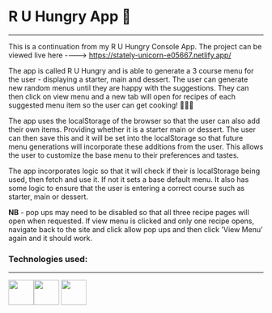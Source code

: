 # R U Hungry App 🍔
<hr>

This is a continuation from my R U Hungry Console App.
The project can be viewed live here ----> https://stately-unicorn-e05667.netlify.app/

The app is called R U Hungry and is able to generate a 3 course menu for the user - displaying a starter, main and dessert.
The user can generate new random menus until they are happy with the suggestions. They can then click on view menu and a new tab will open for recipes of each suggested menu item so the user can get cooking!  🍗🍔😋

The app uses the localStorage of the browser so that the user can also add their own items. Providing whether it is a starter main or dessert. 
The user can then save this and it will be set into the localStorage so that future menu generations will incorporate these additions from the user. This allows the user to customize the base menu to their preferences and tastes. 

The app incorporates logic so that it will check if their is localStorage being used, then fetch and use it. If not it sets a base default menu. 
It also has some logic to ensure that the user is entering a correct course such as starter, main or dessert. 


**NB** -  pop ups may need to be disabled so that all three recipe pages will open when requested. 
If view menu is clicked and only one recipe opens, navigate back to the site and click allow pop ups and then click 'View Menu' again and it should work. 

### Technologies used:
<hr>
<img height=50 src="https://cdn.jsdelivr.net/gh/devicons/devicon/icons/html5/html5-original.svg" /><img height=50 src="https://cdn.jsdelivr.net/gh/devicons/devicon/icons/css3/css3-original.svg" />

<img height=50 src="https://cdn.jsdelivr.net/gh/devicons/devicon/icons/javascript/javascript-original.svg" />
          
